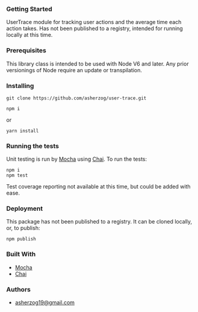 ### Getting Started
UserTrace module for tracking user actions and the average time each action takes. Has not been published to a registry, intended for running locally at this time.

### Prerequisites
This library class is intended to be used with Node V6 and later. Any prior versionings of Node require an update or transpilation. 

### Installing
```shell
git clone https://github.com/asherzog/user-trace.git
```
```shell
npm i
```
or
```shell
yarn install
```

### Running the tests
Unit testing is run by [Mocha](https://mochajs.org/) using [Chai](https://www.chaijs.com). 
To run the tests:
```shell
npm i
npm test
```
Test coverage reporting not available at this time, but could be added with ease. 

### Deployment
This package has not been published to a registry. It can be cloned locally, or, to publish:
```shell
npm publish
```

### Built With
- [Mocha](https://mochajs.org/)
- [Chai](https://www.chaijs.com)

### Authors
- asherzog19@gmail.com
